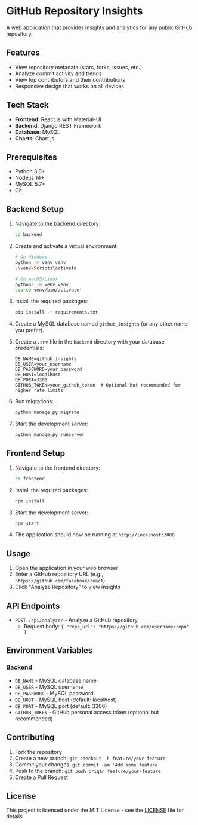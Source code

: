 # GitHub Repository Insights

A web application that provides insights and analytics for any public GitHub repository.

## Features

- View repository metadata (stars, forks, issues, etc.)
- Analyze commit activity and trends
- View top contributors and their contributions
- Responsive design that works on all devices

## Tech Stack

- **Frontend**: React.js with Material-UI
- **Backend**: Django REST Framework
- **Database**: MySQL
- **Charts**: Chart.js

## Prerequisites

- Python 3.8+
- Node.js 14+
- MySQL 5.7+
- Git

## Backend Setup

1. Navigate to the backend directory:
   ```bash
   cd backend
   ```

2. Create and activate a virtual environment:
   ```bash
   # On Windows
   python -m venv venv
   .\venv\Scripts\activate
   
   # On macOS/Linux
   python3 -m venv venv
   source venv/bin/activate
   ```

3. Install the required packages:
   ```bash
   pip install -r requirements.txt
   ```

4. Create a MySQL database named `github_insights` (or any other name you prefer).

5. Create a `.env` file in the `backend` directory with your database credentials:
   ```
   DB_NAME=github_insights
   DB_USER=your_username
   DB_PASSWORD=your_password
   DB_HOST=localhost
   DB_PORT=3306
   GITHUB_TOKEN=your_github_token  # Optional but recommended for higher rate limits
   ```

6. Run migrations:
   ```bash
   python manage.py migrate
   ```

7. Start the development server:
   ```bash
   python manage.py runserver
   ```

## Frontend Setup

1. Navigate to the frontend directory:
   ```bash
   cd frontend
   ```

2. Install the required packages:
   ```bash
   npm install
   ```

3. Start the development server:
   ```bash
   npm start
   ```

4. The application should now be running at `http://localhost:3000`

## Usage

1. Open the application in your web browser
2. Enter a GitHub repository URL (e.g., `https://github.com/facebook/react`)
3. Click "Analyze Repository" to view insights

## API Endpoints

- `POST /api/analyze/` - Analyze a GitHub repository
  - Request body: `{ "repo_url": "https://github.com/username/repo" }`

## Environment Variables

### Backend

- `DB_NAME` - MySQL database name
- `DB_USER` - MySQL username
- `DB_PASSWORD` - MySQL password
- `DB_HOST` - MySQL host (default: localhost)
- `DB_PORT` - MySQL port (default: 3306)
- `GITHUB_TOKEN` - GitHub personal access token (optional but recommended)

## Contributing

1. Fork the repository
2. Create a new branch: `git checkout -b feature/your-feature`
3. Commit your changes: `git commit -am 'Add some feature'`
4. Push to the branch: `git push origin feature/your-feature`
5. Create a Pull Request

## License

This project is licensed under the MIT License - see the [LICENSE](LICENSE) file for details.
